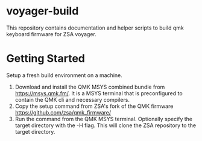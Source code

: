 # voyager-build
This repository contains documentation and helper scripts to build qmk keyboard firmware for ZSA voyager.

# Getting Started

Setup a fresh build environment on a machine.

1. Download and install the QMK MSYS combined bundle from https://msys.qmk.fm/.
It is a MSYS terminal that is preconfigured to contain the QMK cli and necessary compilers.
2. Copy the setup command from ZSA's fork of the QMK firmware https://github.com/zsa/qmk_firmware/
3. Run the command from the QMK MSYS terminal. Optionally specify the target directory with the -H flag.
This will clone the ZSA repository to the target directory.
